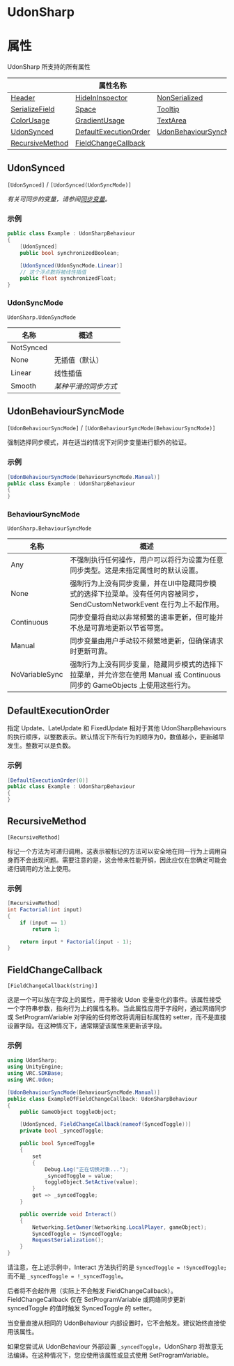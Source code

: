 # UdonSharp

# 属性
UdonSharp 所支持的所有属性

|                                                                                 | 属性名称                                                                            |                                                                                      |
| ------------------------------------------------------------------------------- | ----------------------------------------------------------------------------------- | ------------------------------------------------------------------------------------ |
| [Header](https://docs.unity3d.com/ScriptReference/HeaderAttribute.html)         | [HideInInspector](https://docs.unity3d.com/ScriptReference/HideInInspector.html)    | [NonSerialized](https://docs.microsoft.com/dotnet/api/system.nonserializedattribute) |
| [SerializeField](https://docs.unity3d.com/ScriptReference/SerializeField.html)  | [Space](https://docs.unity3d.com/ScriptReference/SpaceAttribute.html)               | [Tooltip](https://docs.unity3d.com/ScriptReference/TooltipAttribute.html)            |
| [ColorUsage](https://docs.unity3d.com/ScriptReference/ColorUsageAttribute.html) | [GradientUsage](https://docs.unity3d.com/ScriptReference/GradientUsageAttribute.html)| [TextArea](https://docs.unity3d.com/ScriptReference/TextAreaAttribute.html)          |
| [UdonSynced](#udonsynced)                                                       | [DefaultExecutionOrder](#defaultexecutionorder)                                     | [UdonBehaviourSyncMode](#udonbehavioursyncmode)                                      |
| [RecursiveMethod](#recursivemethod)                                             | [FieldChangeCallback](#fieldchangecallback)                                         |

## UdonSynced
`[UdonSynced]` / `[UdonSynced(UdonSyncMode)]`

*有关可同步的变量，请参阅[同步变量](/udonsharp.docs.vrchat.com/vrchat-api#synced-variables)。*

### 示例
```cs
public class Example : UdonSharpBehaviour 
{
    [UdonSynced]
    public bool synchronizedBoolean;

    [UdonSynced(UdonSyncMode.Linear)]
    // 这个浮点数将被线性插值
    public float synchronizedFloat;
}
```

### UdonSyncMode
`UdonSharp.UdonSyncMode`

| 名称       | 概述                             |
| ---------- | -------------------------------- |
| NotSynced  |                                  |
| None       | 无插值（默认）                   |
| Linear     | 线性插值                         |
| Smooth     | *某种平滑的同步方式*             |

## UdonBehaviourSyncMode
`[UdonBehaviourSyncMode]` / `[UdonBehaviourSyncMode(BehaviourSyncMode)]`

强制选择同步模式，并在适当的情况下对同步变量进行额外的验证。

### 示例
```cs
[UdonBehaviourSyncMode(BehaviourSyncMode.Manual)]
public class Example : UdonSharpBehaviour 
{ 
}
```

### BehaviourSyncMode
`UdonSharp.BehaviourSyncMode`

| 名称            | 概述                                                                                                                                                                                               |
| --------------- | -------------------------------------------------------------------------------------------------------------------------------------------------------------------------------------------------- |
| Any             | 不强制执行任何操作，用户可以将行为设置为任意同步类型。这是未指定属性时的默认设置。                                                                                                                 |
| None            | 强制行为上没有同步变量，并在UI中隐藏同步模式的选择下拉菜单。没有任何内容被同步，SendCustomNetworkEvent 在行为上不起作用。                                                                           |
| Continuous      | 同步变量将自动以非常频繁的速率更新，但可能并不总是可靠地更新以节省带宽。                                                                                                                          |
| Manual          | 同步变量由用户手动较不频繁地更新，但确保请求时更新可靠。                                                                                                                                          |
| NoVariableSync  | 强制行为上没有同步变量，隐藏同步模式的选择下拉菜单，并允许您在使用 Manual 或 Continuous 同步的 GameObjects 上使用这些行为。                                                                          |

## DefaultExecutionOrder

指定 Update、LateUpdate 和 FixedUpdate 相对于其他 UdonSharpBehaviours 的执行顺序，以整数表示。默认情况下所有行为的顺序为0，数值越小，更新越早发生。整数可以是负数。

### 示例
```cs
[DefaultExecutionOrder(0)]
public class Example : UdonSharpBehaviour 
{ 
}
```

## RecursiveMethod
`[RecursiveMethod]`

标记一个方法为可递归调用。这表示被标记的方法可以安全地在同一行为上调用自身而不会出现问题。需要注意的是，这会带来性能开销，因此应仅在您确定可能会递归调用的方法上使用。

### 示例
```cs
[RecursiveMethod]
int Factorial(int input)
{
    if (input == 1)
        return 1;

    return input * Factorial(input - 1);
}
```

## FieldChangeCallback
`[FieldChangeCallback(string)]`

这是一个可以放在字段上的属性，用于接收 Udon 变量变化的事件。该属性接受一个字符串参数，指向行为上的属性名称。当此属性应用于字段时，通过网络同步或 SetProgramVariable 对字段的任何修改将调用目标属性的 setter，而不是直接设置字段。在这种情况下，通常期望该属性来更新该字段。

### 示例
```cs
using UdonSharp;
using UnityEngine;
using VRC.SDKBase;
using VRC.Udon;

[UdonBehaviourSyncMode(BehaviourSyncMode.Manual)]
public class ExampleOfFieldChangeCallback: UdonSharpBehaviour
{
    public GameObject toggleObject;

    [UdonSynced, FieldChangeCallback(nameof(SyncedToggle))]
    private bool _syncedToggle;

    public bool SyncedToggle
    {
        set
        {
            Debug.Log("正在切换对象...");
            _syncedToggle = value;
            toggleObject.SetActive(value);
        }
        get => _syncedToggle;
    }

    public override void Interact()
    {
        Networking.SetOwner(Networking.LocalPlayer, gameObject);
        SyncedToggle = !SyncedToggle;
        RequestSerialization();
    }
}
```

请注意，在上述示例中，Interact 方法执行的是 ```SyncedToggle = !SyncedToggle;``` 而不是 ```_syncedToggle = !_syncedToggle```。

后者将不会起作用（实际上不会触发 FieldChangeCallback）。FieldChangeCallback 仅在 SetProgramVariable 或网络同步更新 syncedToggle 的值时触发 SyncedToggle 的 setter。

当变量直接从相同的 UdonBehaviour 内部设置时，它不会触发。建议始终直接使用该属性。

如果您尝试从 UdonBehaviour 外部设置 ```_syncedToggle```，UdonSharp 将故意无法编译。在这种情况下，您应使用该属性或显式使用 SetProgramVariable。
